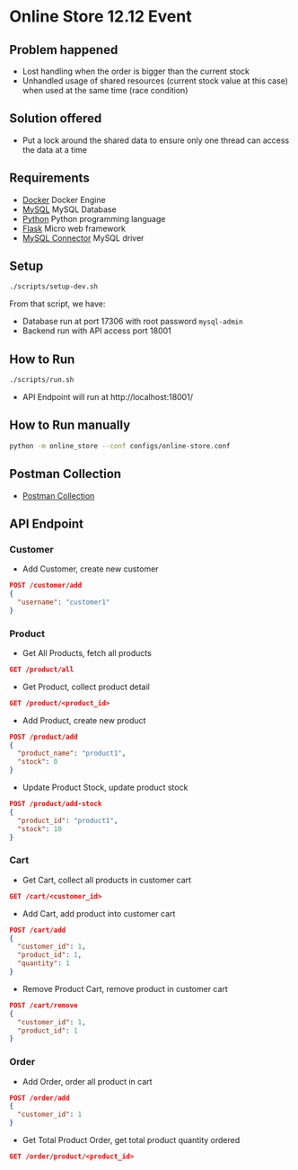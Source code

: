 # Online Store 12.12 Event

## Problem happened

* Lost handling when the order is bigger than the current stock
* Unhandled usage of shared resources (current stock value at this case)
  when used at the same time (race condition)

## Solution offered

* Put a lock around the shared data to ensure only one thread can access
  the data at a time

## Requirements

* [Docker](https://docs.docker.com/get-docker/) Docker Engine
* [MySQL](https://www.mysql.com) MySQL Database
* [Python](https://www.python.org/downloads) Python programming language
* [Flask](https://flask.palletsprojects.com/en/1.1.x/) Micro web framework
* [MySQL Connector](https://dev.mysql.com/downloads/connector/python/) MySQL driver

## Setup

```bash
./scripts/setup-dev.sh
```

From that script, we have:

* Database run at port 17306 with root password `mysql-admin`
* Backend run with API access port 18001

## How to Run

```bash
./scripts/run.sh
```

* API Endpoint will run at http://localhost:18001/

## How to Run manually

```bash
python -m online_store --conf configs/online-store.conf
```

## Postman Collection

* [Postman Collection](configs/evermos_postman.json)

## API Endpoint

### Customer

* Add Customer, create new customer

```json
POST /customer/add
{
  "username": "customer1"
}
```

### Product

* Get All Products, fetch all products

```json
GET /product/all
```

* Get Product, collect product detail

```json
GET /product/<product_id>
```

* Add Product, create new product

```json
POST /product/add
{
  "product_name": "product1",
  "stock": 0
}
```

* Update Product Stock, update product stock

```json
POST /product/add-stock
{
  "product_id": "product1",
  "stock": 10
}
```

### Cart

* Get Cart, collect all products in customer cart

```json
GET /cart/<customer_id>
```

* Add Cart, add product into customer cart

```json
POST /cart/add
{
  "customer_id": 1,
  "product_id": 1,
  "quantity": 1
}
```

* Remove Product Cart, remove product in customer cart

```json
POST /cart/remove
{
  "customer_id": 1,
  "product_id": 1
}
```

### Order

* Add Order, order all product in cart

```json
POST /order/add
{
  "customer_id": 1
}
```

* Get Total Product Order, get total product quantity ordered

```json
GET /order/product/<product_id>
```
